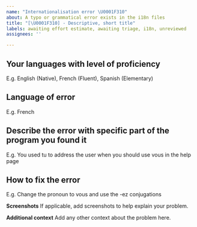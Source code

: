 ```yaml
---
name: "Internationalisation error \U0001F310"
about: A typo or grammatical error exists in the i18n files
title: "[\U0001F310] - Descriptive, short title"
labels: awaiting effort estimate, awaiting triage, i18n, unreviewed
assignees: ''

---
```


## Your languages with level of proficiency
E.g. English (Native), French (Fluent), Spanish (Elementary)

## Language of error
E.g. French

## Describe the error with specific part of the program you found it
E.g. You used tu to address the user when you should use vous in the help page

## How to fix the error
E.g. Change the pronoun to vous and use the -ez conjugations

**Screenshots**
If applicable, add screenshots to help explain your problem.

**Additional context**
Add any other context about the problem here.
